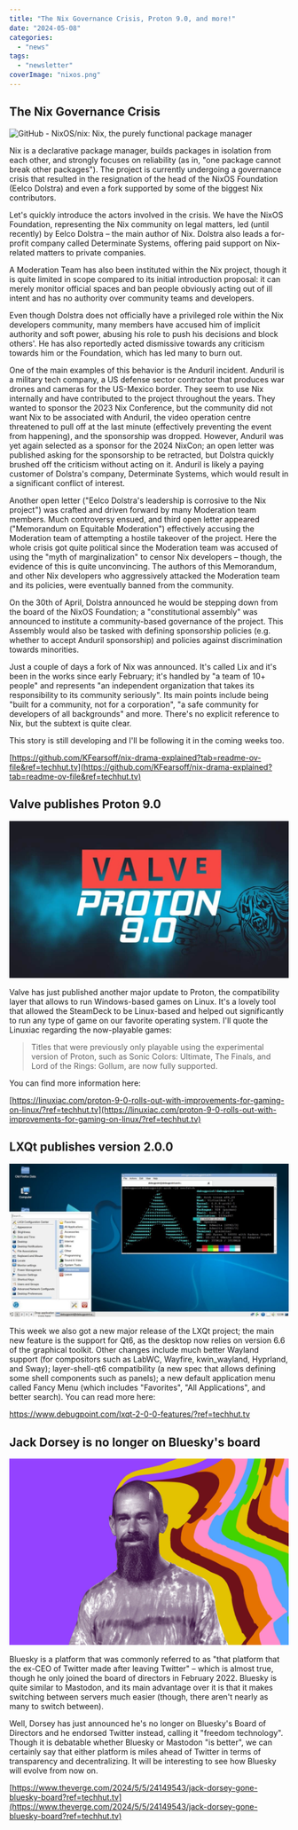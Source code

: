 ```yaml
---
title: "The Nix Governance Crisis, Proton 9.0, and more!"
date: "2024-05-08"
categories: 
  - "news"
tags: 
  - "newsletter"
coverImage: "nixos.png"
---
```


## The Nix Governance Crisis

![GitHub - NixOS/nix: Nix, the purely functional package manager](https://repository-images.githubusercontent.com/3386088/c9347c80-7b49-11e9-972e-03413da7be7a)

Nix is a declarative package manager, builds packages in isolation from each other, and strongly focuses on reliability (as in, "one package cannot break other packages"). The project is currently undergoing a governance crisis that resulted in the resignation of the head of the NixOS Foundation (Eelco Dolstra) and even a fork supported by some of the biggest Nix contributors.

Let's quickly introduce the actors involved in the crisis. We have the NixOS Foundation, representing the Nix community on legal matters, led (until recently) by Eelco Dolstra – the main author of Nix. Dolstra also leads a for-profit company called Determinate Systems, offering paid support on Nix-related matters to private companies.

A Moderation Team has also been instituted within the Nix project, though it is quite limited in scope compared to its initial introduction proposal: it can merely monitor official spaces and ban people obviously acting out of ill intent and has no authority over community teams and developers.

Even though Dolstra does not officially have a privileged role within the Nix developers community, many members have accused him of implicit authority and soft power, abusing his role to push his decisions and block others'. He has also reportedly acted dismissive towards any criticism towards him or the Foundation, which has led many to burn out.

One of the main examples of this behavior is the Anduril incident. Anduril is a military tech company, a US defense sector contractor that produces war drones and cameras for the US-Mexico border. They seem to use Nix internally and have contributed to the project throughout the years. They wanted to sponsor the 2023 Nix Conference, but the community did not want Nix to be associated with Anduril, the video operation centre threatened to pull off at the last minute (effectively preventing the event from happening), and the sponsorship was dropped. However, Anduril was yet again selected as a sponsor for the 2024 NixCon; an open letter was published asking for the sponsorship to be retracted, but Dolstra quickly brushed off the criticism without acting on it. Anduril is likely a paying customer of Dolstra's company, Determinate Systems, which would result in a significant conflict of interest.

Another open letter ("Eelco Dolstra's leadership is corrosive to the Nix project") was crafted and driven forward by many Moderation team members. Much controversy ensued, and third open letter appeared ("Memorandum on Equitable Moderation") effectively accusing the Moderation team of attempting a hostile takeover of the project. Here the whole crisis got quite political since the Moderation team was accused of using the "myth of marginalization" to censor Nix developers – though, the evidence of this is quite unconvincing. The authors of this Memorandum, and other Nix developers who aggressively attacked the Moderation team and its policies, were eventually banned from the community.

On the 30th of April, Dolstra announced he would be stepping down from the board of the NixOS Foundation; a "constitutional assembly" was announced to institute a community-based governance of the project. This Assembly would also be tasked with defining sponsorship policies (e.g. whether to accept Anduril sponsorship) and policies against discrimination towards minorities.

Just a couple of days a fork of Nix was announced. It's called Lix and it's been in the works since early February; it's handled by "a team of 10+ people" and represents "an independent organization that takes its responsibility to its community seriously". Its main points include being "built for a community, not for a corporation", "a safe community for developers of all backgrounds" and more. There's no explicit reference to Nix, but the subtext is quite clear.

This story is still developing and I'll be following it in the coming weeks too.

[https://github.com/KFearsoff/nix-drama-explained?tab=readme-ov-file&ref=techhut.tv](https://github.com/KFearsoff/nix-drama-explained?tab=readme-ov-file&ref=techhut.tv)

## Valve publishes Proton 9.0

![](images/proton-90-1024x576.jpg)

Valve has just published another major update to Proton, the compatibility layer that allows to run Windows-based games on Linux. It's a lovely tool that allowed the SteamDeck to be Linux-based and helped out significantly to run any type of game on our favorite operating system. I'll quote the Linuxiac regarding the now-playable games:

> Titles that were previously only playable using the experimental version of Proton, such as Sonic Colors: Ultimate, The Finals, and Lord of the Rings: Gollum, are now fully supported.

You can find more information here:

[https://linuxiac.com/proton-9-0-rolls-out-with-improvements-for-gaming-on-linux/?ref=techhut.tv](https://linuxiac.com/proton-9-0-rolls-out-with-improvements-for-gaming-on-linux/?ref=techhut.tv)

## LXQt publishes version 2.0.0

![LXQt 2.0.0 Desktop](images/LXQt-2.0.0-Desktop-1024x562.jpg)

This week we also got a new major release of the LXQt project; the main new feature is the support for Qt6, as the desktop now relies on version 6.6 of the graphical toolkit. Other changes include much better Wayland support (for compositors such as LabWC, Wayfire, kwin\_wayland, Hyprland, and Sway); layer-shell-qt6 compatibility (a new spec that allows defining some shell components such as panels); a new default application menu called Fancy Menu (which includes "Favorites", "All Applications", and better search). You can read more here:

https://www.debugpoint.com/lxqt-2-0-0-features/?ref=techhut.tv

## Jack Dorsey is no longer on Bluesky's board

![Jack Dorsey on a purple background](images/VRG_Illo_STK172_L_Normand_JackDorsey_Neutral.jpg)

Bluesky is a platform that was commonly referred to as "that platform that the ex-CEO of Twitter made after leaving Twitter" – which is almost true, though he only joined the board of directors in February 2022. Bluesky is quite similar to Mastodon, and its main advantage over it is that it makes switching between servers much easier (though, there aren't nearly as many to switch between).

Well, Dorsey has just announced he's no longer on Bluesky's Board of Directors and he endorsed Twitter instead, calling it "freedom technology". Though it is debatable whether Bluesky or Mastodon "is better", we can certainly say that either platform is miles ahead of Twitter in terms of transparency and decentralizing. It will be interesting to see how Bluesky will evolve from now on.

[https://www.theverge.com/2024/5/5/24149543/jack-dorsey-gone-bluesky-board?ref=techhut.tv](https://www.theverge.com/2024/5/5/24149543/jack-dorsey-gone-bluesky-board?ref=techhut.tv)
